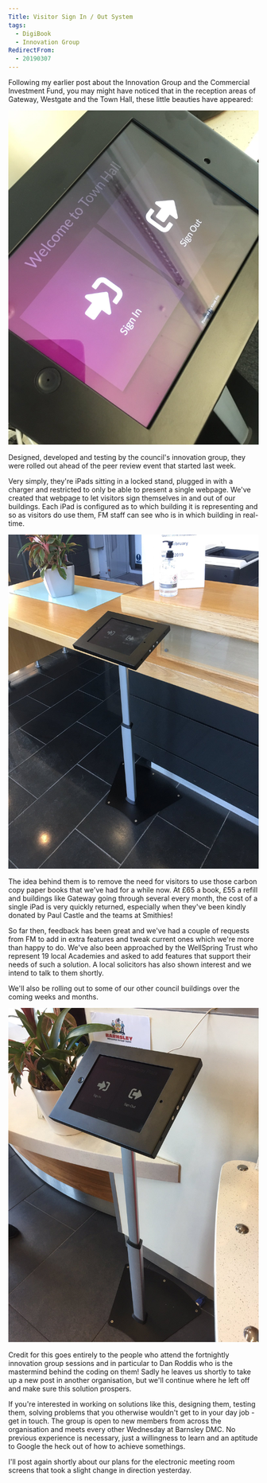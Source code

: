 ```yaml
---
Title: Visitor Sign In / Out System
tags:
  - DigiBook
  - Innovation Group
RedirectFrom:
  - 20190307
---
```

Following my earlier post about the Innovation Group and the Commercial Investment Fund, you may might have noticed that in the reception areas of Gateway, Westgate and the Town Hall, these little beauties have appeared:

![System situ](/assets/images/2019-03-07-visitor-system.jpg)

Designed, developed and testing by the council's innovation group, they were rolled out ahead of the peer review event that started last week.

Very simply, they're iPads sitting in a locked stand, plugged in with a charger and restricted to only be able to present a single webpage. We've created that webpage to let visitors sign themselves in and out of our buildings. Each iPad is configured as to which building it is representing and so as visitors do use them, FM staff can see who is in which building in real-time.

![System in Westgate Plaza One](/assets/images/2019-03-07-visitor-system-westgate.jpg)

The idea behind them is to remove the need for visitors to use those carbon copy paper books that we've had for a while now. At £65 a book, £55 a refill and buildings like Gateway going through several every month, the cost of a single iPad is very quickly returned, especially when they've been kindly donated by Paul Castle and the teams at Smithies!

So far then, feedback has been great and we've had a couple of requests from FM to add in extra features and tweak current ones which we're more than happy to do. We've also been approached by the WellSpring Trust who represent 19 local Academies and asked to add features that support their needs of such a solution. A local solicitors has also shown interest and we intend to talk to them shortly.

We'll also be rolling out to some of our other council buildings over the coming weeks and months.

![System in Gateway Plaza](/assets/images/2019-03-07-visitor-system-gateway.jpg)

Credit for this goes entirely to the people who attend the fortnightly innovation group sessions and in particular to Dan Roddis who is the mastermind behind the coding on them! Sadly he leaves us shortly to take up a new post in another organisation, but we'll continue where he left off and make sure this solution prospers.

If you're interested in working on solutions like this, designing them, testing them, solving problems that you otherwise wouldn't get to in your day job - get in touch. The group is open to new members from across the organisation and meets every other Wednesday at Barnsley DMC. No previous experience is necessary, just a willingness to learn and an aptitude to Google the heck out of how to achieve somethings.

I'll post again shortly about our plans for the electronic meeting room screens that took a slight change in direction yesterday.